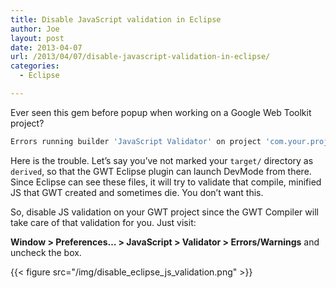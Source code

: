 ```yaml
---
title: Disable JavaScript validation in Eclipse
author: Joe
layout: post
date: 2013-04-07
url: /2013/04/07/disable-javascript-validation-in-eclipse/
categories:
  - Eclipse

---
```

Ever seen this gem before popup when working on a Google Web Toolkit project?

```bash
Errors running builder 'JavaScript Validator' on project 'com.your.project'.1"
```

Here is the trouble. Let&#8217;s say you&#8217;ve not marked your `target/` directory as `derived`, so that the GWT Eclipse plugin can launch DevMode from there. Since Eclipse can see these files, it will try to validate that compile, minified JS that GWT created and sometimes die. You don&#8217;t want this.

So, disable JS validation on your GWT project since the GWT Compiler will take care of that validation for you. Just visit:

**Window > Preferences&#8230; > JavaScript > Validator > Errors/Warnings** and uncheck the box.

{{< figure src="/img/disable_eclipse_js_validation.png" >}}
